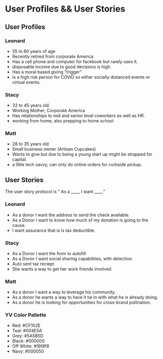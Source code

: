 # User Profiles && User Stories  

## User Profiles

### Leonard
 - 55 to 60 years of age
 - Recently retired from corporate America
 - Has a cell phone and computer for facebook but rarely uses it.
 - disposable income due to good decisions is high.
 - Has a moral based giving "trigger"
 - Is a high risk person for COVID so either socially distanced events or virtual events.


### Stacy
 - 32 to 45 years old
 - Working Mother, Corporate America
 - Has relationships to mid and senior level coworkers as well as HR.
 - working from home, also prepping to home school


### Matt
 - 28 to 35 years old
 - Small business owner (Artisan Cupcakes)
 - Wants to give but due to being a young start up might be strapped for capital.
- a little tech savvy, can only do online orders for curbside pickup.

## User Stories
The user story protocol is " As a ____, I want ____."

### Leonard
 - As a donor I want the address to send the check available.
 - As a Donor I want to know how much of my donation is going to the cause.
 - I want assurance that is is tax deductible.

### Stacy
 - As a Donor I want the form to autofill
 - As a Donor I want social sharing capabilities, with detection.
 - Auto sent tax reciept
 - She wants a way to get her work friends involved

### Matt
 - As a donor I want a way to leverage his community.
 - As a donor he wants a way to have it tie in with what he is already doing.
 - As a donor he is looking for opportunities for cross-brand pollination.

 ### YV Color Pallette
 - Red: #CF102E
 - Teal: #004E5A
 - Grey: #5A5B5D
 - Black: #000000
 - Off White: #f8f8f8
 - Navy: #000050




